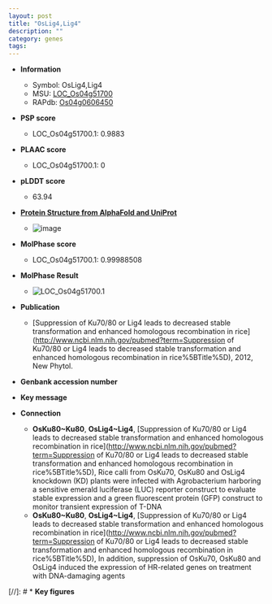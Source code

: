 ```yaml
---
layout: post
title: "OsLig4,Lig4"
description: ""
category: genes
tags: 
---
```


* **Information**  
    + Symbol: OsLig4,Lig4  
    + MSU: [LOC_Os04g51700](http://rice.plantbiology.msu.edu/cgi-bin/ORF_infopage.cgi?orf=LOC_Os04g51700)  
    + RAPdb: [Os04g0606450](http://rapdb.dna.affrc.go.jp/viewer/gbrowse_details/irgsp1?name=Os04g0606450)  

* **PSP score**  
    + LOC_Os04g51700.1: 0.9883 

* **PLAAC score**  
    + LOC_Os04g51700.1: 0 

* **pLDDT score**
    + 63.94

* **[Protein Structure from AlphaFold and UniProt](https://www.uniprot.org/uniprotkb/Q7X7E9/entry#structure)**
    + ![image](https://ricepsp.github.io/images/Q7/AF-Q7X7E9-F1.png)

* **MolPhase score**
    + LOC_Os04g51700.1: 0.99988508

* **MolPhase Result**
    + ![LOC_Os04g51700.1](https://304243504.github.io/Pictures/LOC_Os04g/LOC_Os04g51700.1.png)

* **Publication**  
    + [Suppression of Ku70/80 or Lig4 leads to decreased stable transformation and enhanced homologous recombination in rice](http://www.ncbi.nlm.nih.gov/pubmed?term=Suppression of Ku70/80 or Lig4 leads to decreased stable transformation and enhanced homologous recombination in rice%5BTitle%5D), 2012, New Phytol.

* **Genbank accession number**  

* **Key message**  

* **Connection**  
    + __OsKu80~Ku80__, __OsLig4~Lig4__, [Suppression of Ku70/80 or Lig4 leads to decreased stable transformation and enhanced homologous recombination in rice](http://www.ncbi.nlm.nih.gov/pubmed?term=Suppression of Ku70/80 or Lig4 leads to decreased stable transformation and enhanced homologous recombination in rice%5BTitle%5D), Rice calli from OsKu70, OsKu80 and OsLig4 knockdown (KD) plants were infected with Agrobacterium harboring a sensitive emerald luciferase (LUC) reporter construct to evaluate stable expression and a green fluorescent protein (GFP) construct to monitor transient expression of T-DNA
    + __OsKu80~Ku80__, __OsLig4~Lig4__, [Suppression of Ku70/80 or Lig4 leads to decreased stable transformation and enhanced homologous recombination in rice](http://www.ncbi.nlm.nih.gov/pubmed?term=Suppression of Ku70/80 or Lig4 leads to decreased stable transformation and enhanced homologous recombination in rice%5BTitle%5D), In addition, suppression of OsKu70, OsKu80 and OsLig4 induced the expression of HR-related genes on treatment with DNA-damaging agents

[//]: # * **Key figures**  


